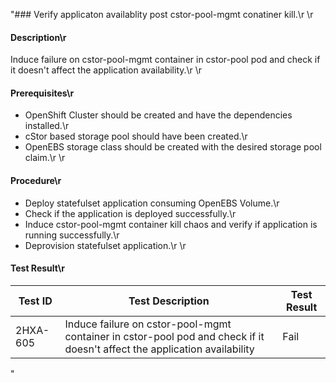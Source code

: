 "### Verify applicaton availablity post cstor-pool-mgmt conatiner kill.\r
\r
#### Description\r
Induce failure on cstor-pool-mgmt container in cstor-pool pod and check if it doesn't affect the application availability.\r
\r
#### Prerequisites\r
- OpenShift Cluster should be created and have the dependencies installed.\r
- cStor based storage pool should have been created.\r
- OpenEBS storage class should be created with the desired storage pool claim.\r
\r
#### Procedure\r
- Deploy statefulset application consuming OpenEBS Volume.\r
- Check if the application is deployed successfully.\r
- Induce cstor-pool-mgmt container kill chaos and verify if application is running successfully.\r
- Deprovision statefulset application.\r
\r
#### Test Result\r
 | Test ID |   Test Description               | Test Result   |
 |---------|---------------------------| --------------|
 |    2HXA-605   |  Induce failure on cstor-pool-mgmt container in cstor-pool pod and check if it doesn't affect the application availability           |  Fail     |

"